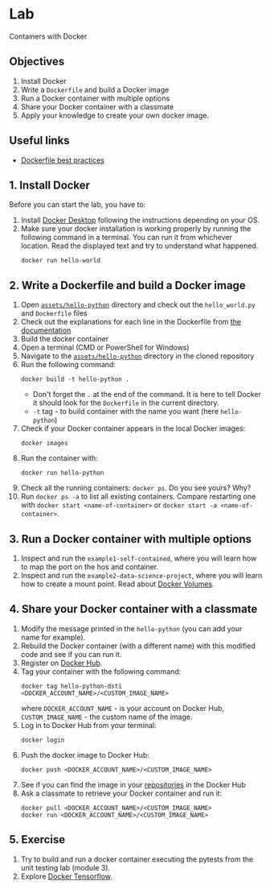 
# Lab

Containers with Docker

## Objectives 

1. Install Docker
2. Write a `Dockerfile` and build a Docker image
3. Run a Docker container with multiple options
4. Share your Docker container with a classmate
5. Apply your knowledge to create your own docker image.

## Useful links

- [Dockerfile best practices](https://docs.docker.com/develop/develop-images/dockerfile_best-practices/)

## 1. Install Docker

Before you can start the lab, you have to:
1. Install [Docker Desktop](https://www.docker.com/get-started) following the instructions depending on your OS.
2. Make sure your docker installation is working properly by running the following command in a terminal. You can run it from whichever location. Read the displayed text and try to understand what happened.
   ```
   docker run hello-world
   ```

## 2. Write a Dockerfile and build a Docker image

1. Open [`assets/hello-python`](assets/hello-python) directory and check out the `hello_world.py` and `Dockerfile` files
2. Check out the explanations for each line in the Dockerfile from [the documentation](https://docs.docker.com/develop/develop-images/dockerfile_best-practices/#dockerfile-instructions) 
3. Build the docker container   
  1. Open a terminal (CMD or PowerShell for Windows)
  2. Navigate to the [`assets/hello-python`](assets/hello-python) directory in the cloned repository
  3. Run the following command:
     ```
     docker build -t hello-python .
     ```
     - Don't forget the `.` at the end of the command. It is here to tell Docker it should look for the `Dockerfile` in the current directory. 
     - `-t` tag - to build container with the name you want (here `hello-python`)
4. Check if your Docker container appears in the local Docker images:
   ```
   docker images
   ```
 5. Run the container with: 
    ```
    docker run hello-python
    ```
 6. Check all the running containers: `docker ps`. Do you see yours? Why?
 7. Run `docker ps -a` to list all existing containers. Compare restarting one with `docker start <name-of-container>` or `docker start -a <name-of-container>`.    

## 3. Run a Docker container with multiple options

1. Inspect and run the `example1-self-contained`, where you will learn how to map the port on the hos and container.
2. Inspect and run the `example2-data-science-project`, where you will learn how to create a mount point. Read about [Docker Volumes](https://docs.docker.com/storage/volumes/).   

## 4. Share your Docker container with a classmate

1. Modify the message printed in the `hello-python` (you can add your name for example).
2. Rebuild the Docker container (with a different name) with this modified code and see if you can run it.
3. Register on [Docker Hub](https://hub.docker.com/).
4. Tag your container with the following command:
   ```
   docker tag hello-python-dsti <DOCKER_ACCOUNT_NAME>/<CUSTOM_IMAGE_NAME>
   ```
   where `DOCKER_ACCOUNT_NAME` - is your account on Docker Hub, `CUSTOM_IMAGE_NAME` - the custom name of the image.
5. Log in to Docker Hub from your terminal:
   ```
   docker login
   ```
6. Push the docker image to Docker Hub:
   ```
   docker push <DOCKER_ACCOUNT_NAME>/<CUSTOM_IMAGE_NAME>
   ```
7. See if you can find the image in your [repositories](https://hub.docker.com/repositories) in the Docker Hub
8. Ask a classmate to retrieve your Docker container and run it:
   ```
   docker pull <DOCKER_ACCOUNT_NAME>/<CUSTOM_IMAGE_NAME>
   docker run <DOCKER_ACCOUNT_NAME>/<CUSTOM_IMAGE_NAME>
   ```

## 5. Exercise

1. Try to build and run a docker container executing the pytests from the unit testing lab (module 3).
2. Explore [Docker Tensorflow](https://www.tensorflow.org/install/docker).
